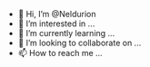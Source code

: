- 👋 Hi, I’m @Neldurion
- 👀 I’m interested in ...
- 🌱 I’m currently learning ...
- 💞️ I’m looking to collaborate on ...
- 📫 How to reach me ...

<!---
Neldurion/Neldurion is a ✨ special ✨ repository because its `README.md` (this file) appears on your GitHub profile.
You can click the Preview link to take a look at your changes.
--->
